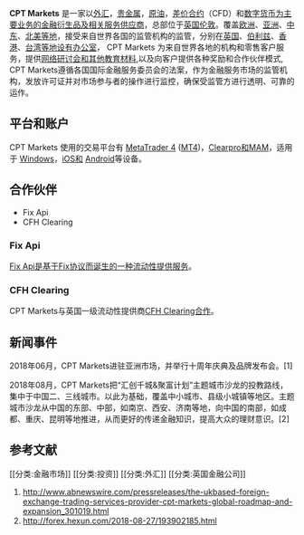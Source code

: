 **CPT Markets** 是一家以[外汇](https://zh.wikipedia.org/wiki/外汇 "wikilink")，[贵金属](https://zh.wikipedia.org/wiki/贵金属 "wikilink")，[原油](https://zh.wikipedia.org/wiki/原油 "wikilink")，[差价合约](https://zh.wikipedia.org/wiki/差价合约 "wikilink")（CFD）和[数字货币为主要业务的金融衍生品及相关服务供应商](https://zh.wikipedia.org/wiki/数字货币 "wikilink")，总部位于[英国](https://zh.wikipedia.org/wiki/英国 "wikilink")[伦敦](../Page/伦敦.md "wikilink")。覆盖[欧洲](../Page/欧洲.md "wikilink")、[亚洲](../Page/亚洲.md "wikilink")、[中东](../Page/中东.md "wikilink")、[北美等地](https://zh.wikipedia.org/wiki/北美 "wikilink")，接受来自世界各国的监管机构的监管，分别在[英国](https://zh.wikipedia.org/wiki/英国 "wikilink")、[伯利兹](../Page/伯利兹.md "wikilink")、[香港](../Page/香港.md "wikilink")、[台湾等地设有办公室](https://zh.wikipedia.org/wiki/台湾 "wikilink")， CPT Markets 为来自世界各地的机构和零售客户服务，提供[网络研讨会和其他教育材料](https://zh.wikipedia.org/wiki/网络研讨会 "wikilink"),以及向客户提供各种奖励和合作伙伴模式, CPT Markets遵循各国国际金融服务委员会的法案，作为金融服务市场的监管机构，发放许可证并对市场参与者的操作进行监控，确保受监管方进行透明、可靠的运作。

## 平台和账户

CPT Markets 使用的交易平台有 [MetaTrader 4](https://zh.wikipedia.org/wiki/MetaTrader_4 "wikilink") ([MT4](https://zh.wikipedia.org/wiki/MT4 "wikilink"))，[Clearpro和](https://zh.wikipedia.org/wiki/Clearpro "wikilink")[MAM](https://zh.wikipedia.org/wiki/MAM "wikilink")，适用于 [Windows](https://zh.wikipedia.org/wiki/Windows "wikilink")，[iOS和](https://zh.wikipedia.org/wiki/iOS "wikilink") [Android](../Page/Android.md "wikilink")等设备。

## 合作伙伴

  - Fix Api
  - CFH Clearing

### Fix Api

[Fix Api是基于Fix协议而诞生的一种流动性提供服务](https://zh.wikipedia.org/wiki/Fix_Api "wikilink")。

### CFH Clearing

CPT Markets与英国一级流动性提供商[CFH Clearing合作](https://zh.wikipedia.org/wiki/CFH_Clearing "wikilink")。

## 新闻事件

2018年06月，CPT Markets进驻亚洲市场，并举行十周年庆典及品牌发布会。\[1\]

2018年08月，CPT Markets把“汇创千城&聚富计划”主题城市沙龙的投教路线，集中于中国二、三线城市。以此为基础，覆盖中小城市、县级小城镇等地区。主题城市沙龙从中国的东部、中部，如南京、西安、济南等地，向中国的南部，如成都、重庆、昆明等地推进，从而更好的传递金融知识，提高大众的理财意识。\[2\]

## 参考文献

<references/>

\[<nowiki>\[分类:金融市场\]\] \[<nowiki>\[分类:投资\]\] \[<nowiki>\[分类:外汇\]\] \[<nowiki>\[分类:英国金融公司\]\]

1.  <http://www.abnewswire.com/pressreleases/the-ukbased-foreign-exchange-trading-services-provider-cpt-markets-global-roadmap-and-expansion_301019.html>
2.  <http://forex.hexun.com/2018-08-27/193902185.html>